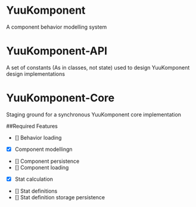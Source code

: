 # YuuKomponent
A component behavior modelling system

# YuuKomponent-API
A set of constants (As in classes, not state) used to design YuuKomponent design implementations

# YuuKomponent-Core
Staging ground for a synchronous YuuKomponent core implementation

##Required Features
- [] Behavior loading
- [x] Component modellingn 
- [] Component persistence
- [] Component loading
- [x] Stat calculation
- [] Stat definitions
- [] Stat definition storage persistence